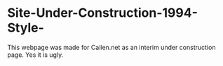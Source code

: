 # Site-Under-Construction-1994-Style-
This webpage was made for Cailen.net as an interim under construction page. Yes it is ugly.

